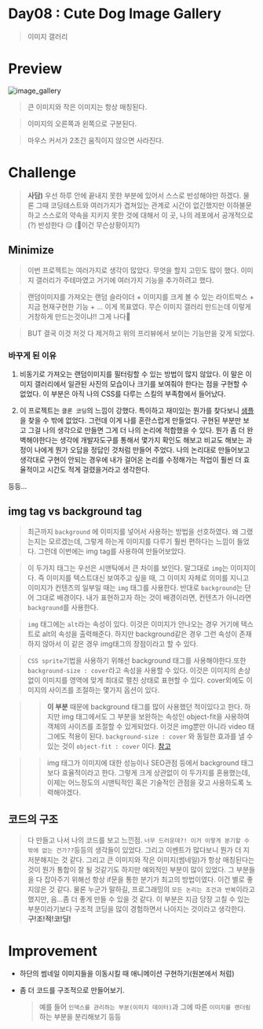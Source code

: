 # Day08 : Cute Dog Image Gallery

> 이미지 갤러리

# Preview

![image_gallery](./image/image_gallery.gif)

> 큰 이미지와 작은 이미지는 항상 매칭된다.

> 이미지의 오른쪽과 왼쪽으로 구분된다.

> 마우스 커서가 2초간 움직이지 않으면 사라진다.

# Challenge

> **사담)** 우선 하루 안에 끝내지 못한 부분에 있어서 스스로 반성해야만 하겠다. 물론 그때 코딩테스트와 여러가지가 겹쳐있는 관계로 시간이 없긴했지만 이하불문하고 스스로의 약속을 지키지 못한 것에 대해서 이 곳, 나의 레포에서 공개적으로(?) 반성한다 😔 (💭이건 무슨상황이지?)

## Minimize

> 이번 프로젝트는 여러가지로 생각이 많았다. 무엇을 할지 고민도 많이 했다. 이미지 갤러리가 주테마였고 거기에 여러가지 기능을 추가하려고 했다.

> 랜덤이미지를 가져오는 랜덤 슬라이더 + 이미지를 크게 볼 수 있는 라이트박스 + 지금 현재구현한 기능 + ... 이게 목표였다. 무슨 이미지 갤러리 만드는데 이렇게 거창하게 만드는것이냐!! 그게 나다💨

> BUT 결국 이것 저것 다 제거하고 위의 프리뷰에서 보이는 기능만을 갖게 되었다.

### 바꾸게 된 이유

1. 비동기로 가져오는 랜덤이미지를 필터링할 수 있는 방법이 많지 않았다. 이 말은 이미지 갤러리에서 일관된 사진의 모습이나 크기를 보여줘야 한다는 점을 구현할 수 없었다. 이 부분은 아직 나의 CSS를 다루는 스킬의 부족함에서 들어났다.

2. 이 프로젝트는 `클론 코딩`의 느낌이 강했다. 특이하고 재미있는 뭔가를 찾다보니 [샘플](https://www.juicebox.net/demos/lite/full/)을 찾을 수 밖에 없었다. 그런데 이게 나를 혼란스럽게 만들었다. 구현된 부분만 보고 그걸 나의 생각으로 만들면 그게 더 나의 논리에 적합했을 수 있다. 뭔가 좀 더 완벽해야한다는 생각에 개발자도구를 통해서 몇가지 확인도 해보고 비교도 해보는 과정이 나에게 뭔가 오답을 정답인 것처럼 만들어 주었다. 나의 논리대로 만들어보고 생각대로 구현이 안되는 경우에 내가 걸어온 논리를 수정해가는 작업이 훨씬 더 효율적이고 시간도 적게 걸렸을거라고 생각한다.

등등...

## img tag vs background tag

> 최근까지 `background` 에 이미지를 넣어서 사용하는 방법을 선호하였다. 왜 그랬는지는 모르겠는데, 그렇게 하는게 이미지를 다루기 훨씬 편하다는 느낌이 들었다. 그런데 이번에는 img tag를 사용하여 만들어보았다.

> 이 두가지 태그는 우선은 시맨틱에서 큰 차이를 보인다. 말그대로 `img`는 이미지이다. 즉 이미지를 텍스트대신 보여주고 싶을 때, 그 이미지 자체로 의미를 지니고 이미지가 컨텐츠의 일부일 때는 `img` 태그를 사용한다. 반대로 `background`는 단어 그대로 배경이다. 내가 표현하고자 하는 것이 배경이라면, 컨텐츠가 아니라면 `background`를 사용한다.

> `img` 태그에는 `alt`라는 속성이 있다. 이것은 이미지가 안나오는 경우 거기에 텍스트로 alt의 속성을 출력해준다. 하지만 background같은 경우 그런 속성이 존재하지 않아서 이 같은 경우 img태그의 장점이라고 할 수 있다.

> `CSS sprite`기법을 사용하기 위해선 background 태그를 사용해야한다.또한 `background-size : cover`라고 속성을 사용할 수 있다. 이것은 이미지의 손상없이 이미지를 영역에 맞게 최대로 펼친 상태로 표현할 수 있다. cover외에도 이미지의 사이즈를 조절하는 몇가지 옵션이 있다.

> > **이 부분** 때문에 background 태그를 많이 사용했던 적이있다고 한다. 하지만 img 태그에서도 그 부분을 보완하는 속성인 object-fit을 사용하여 객체의 사이즈를 조절할 수 있게되었다. 이것은 img뿐만 아니라 video 태그에도 적용이 된다. `background-size : cover` 와 동일한 효과를 낼 수 있는 것이 `object-fit : cover` 이다. [참고](https://developer.mozilla.org/ko/docs/Web/CSS/object-fit)

> > img 태그가 이미지에 대한 성능이나 SEO관점 등에서 background 태그보다 효율적이라고 한다. 그렇게 크게 상관없이 이 두가지를 혼용했는데, 이제는 어느정도의 시맨틱적인 혹은 기술적인 관점을 갖고 사용하도록 노력해야겠다.

## 코드의 구조

> 다 만들고 나서 나의 코드를 보고 느낀점. `너무 드러운데?! 이거 이렇게 분기할 수 밖에 없는 건가??`등등의 생각들이 있었다. 그리고 이벤트가 많다보니 뭔가 더 지저분해지는 것 같다. 그리고 큰 이미지와 작은 이미지(썸네일)가 항상 매칭된다는 것이 뭔가 통합이 잘 될 것같기도 하지만 예외적인 부분이 많이 있었다. 그 부분들을 다 잡아주기 위해선 항상 if문을 통한 분기가 최고의 방법이였다. 이건 별로 좋지않은 것 같다. 물론 누군가 말하길, 프로그래밍의 `모든 논리는 조건과 반복`이라고 했지만, 음...좀 더 좋게 만들 수 있을 것 같다. 이 부분은 지금 당장 고칠 수 있는 부분이라기보다 구조적 코딩을 많이 경험하면서 나아지는 것이라고 생각한다. **구!조!적!코!딩!**

# Improvement

-   하단의 썸네일 이미지들을 이동시킬 때 애니메이션 구현하기(원본에서 처럼)

-   좀 더 코드를 구조적으로 만들어보기.
    > 예를 들어 `인덱스를 관리하는 부분(이미지 데이터)`과 그에 따른 `이미지를 랜더링`하는 부분을 분리해보기 등등

